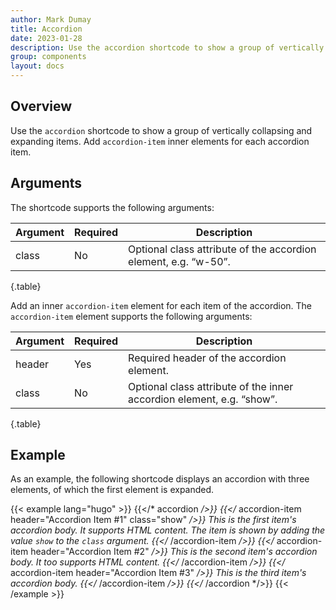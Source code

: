 ```yaml
---
author: Mark Dumay
title: Accordion
date: 2023-01-28
description: Use the accordion shortcode to show a group of vertically collapsing and expanding items.
group: components
layout: docs
---
```


## Overview

Use the `accordion` shortcode to show a group of vertically collapsing and expanding items. Add `accordion-item` inner elements for each accordion item.

## Arguments

The shortcode supports the following arguments:

| Argument    | Required | Description |
|-------------|----------|-------------|
| class       | No  | Optional class attribute of the accordion element, e.g. “w-50”. |
{.table}

Add an inner `accordion-item` element for each item of the accordion. The `accordion-item` element supports the following arguments:

| Argument  | Required | Description |
|-----------|----------|-------------|
| header      | Yes | Required header of the accordion element. |
| class       | No  | Optional class attribute of the inner accordion element, e.g. “show”. |
{.table}

## Example

As an example, the following shortcode displays an accordion with three elements, of which the first element is expanded.

<!-- markdownlint-disable MD037 -->
{{< example lang="hugo" >}}
{{</* accordion */>}}
  {{</* accordion-item header="Accordion Item #1" class="show" */>}}
    This is the first item's accordion body. It supports HTML content. The item is shown by adding the value
    <code>show</code> to the <code>class</code> argument.
  {{</* /accordion-item */>}}
  {{</* accordion-item header="Accordion Item #2" */>}}
    This is the second item's accordion body. It too supports HTML content.
  {{</* /accordion-item */>}}
  {{</* accordion-item header="Accordion Item #3" */>}}
    This is the third item's accordion body.
  {{</* /accordion-item */>}}
{{</* /accordion */>}}
{{< /example >}}
<!-- markdownlint-enable MD037 -->
